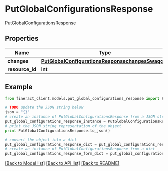 # PutGlobalConfigurationsResponse

PutGlobalConfigurationsResponse

## Properties

Name | Type | Description | Notes
------------ | ------------- | ------------- | -------------
**changes** | [**PutGlobalConfigurationsResponsechangesSwagger**](PutGlobalConfigurationsResponsechangesSwagger.md) |  | [optional] 
**resource_id** | **int** |  | [optional] 

## Example

```python
from fineract_client.models.put_global_configurations_response import PutGlobalConfigurationsResponse

# TODO update the JSON string below
json = "{}"
# create an instance of PutGlobalConfigurationsResponse from a JSON string
put_global_configurations_response_instance = PutGlobalConfigurationsResponse.from_json(json)
# print the JSON string representation of the object
print PutGlobalConfigurationsResponse.to_json()

# convert the object into a dict
put_global_configurations_response_dict = put_global_configurations_response_instance.to_dict()
# create an instance of PutGlobalConfigurationsResponse from a dict
put_global_configurations_response_form_dict = put_global_configurations_response.from_dict(put_global_configurations_response_dict)
```
[[Back to Model list]](../README.md#documentation-for-models) [[Back to API list]](../README.md#documentation-for-api-endpoints) [[Back to README]](../README.md)


